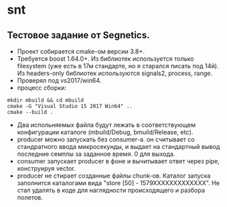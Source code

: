 # snt
## Тестовое задание от Segnetics.

* Проект собирается cmake-ом версии 3.8+.
* Требуется boost 1.64.0+. Из библиотек используется только filesystem (уже есть в 17м стандарте, но я старался писать под 14й). 
Из headers-only библиотек используются signals2, process, range.
* Проверял под vs2017/win64.
* процесс сборки:
```
mkdir mbuild && cd mbuild
cmake -G "Visual Studio 15 2017 Win64" ..
cmake --build .
```
* Два испольняемых файла будут лежать в соответствующем конфигурации каталоге (mbuild/Debug, bmuild/Release, etc). 
* producer можно запускать без consumer-а. он считывает со стандратного ввода микросекунды, и выдает на стандартный вывод последние семплы за заданное время. 0 для выхода.
* consumer запускает producer в фоне и вычитывает ответ через pipe, конструируя vector<sample>.
* producer не стирает созданные файлы chunk-ов. Каталог запуска заполнится каталогами вида "store [50] - 1579XXXXXXXXXXXXX". Не стал удалять в коде для наглядности происходящего 
и разбора полетов.
